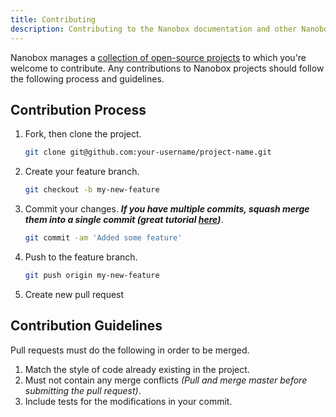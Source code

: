 ```yaml
---
title: Contributing
description: Contributing to the Nanobox documentation and other Nanobox projects is simple. There are just a few guidelines.
---
```


Nanobox manages a [collection of open-source projects](https://nanobox.io/open-source) to which you're welcome to contribute. Any contributions to Nanobox projects should follow the following process and guidelines.

## Contribution Process

1. Fork, then clone the project.

    ```bash
    git clone git@github.com:your-username/project-name.git
    ```

2. Create your feature branch.

    ```bash
    git checkout -b my-new-feature
    ```

3. Commit your changes. ***If you have multiple commits, squash merge them into a single commit (great tutorial [here](https://ariejan.net/2011/07/05/git-squash-your-latests-commits-into-one/))***.

    ```bash
    git commit -am 'Added some feature'
    ```

5. Push to the feature branch.

    ```bash
    git push origin my-new-feature
    ```

6. Create new pull request

## Contribution Guidelines
Pull requests must do the following in order to be merged.

1. Match the style of code already existing in the project.
2. Must not contain any merge conflicts *(Pull and merge master before submitting the pull request)*.
3. Include tests for the modifications in your commit.
